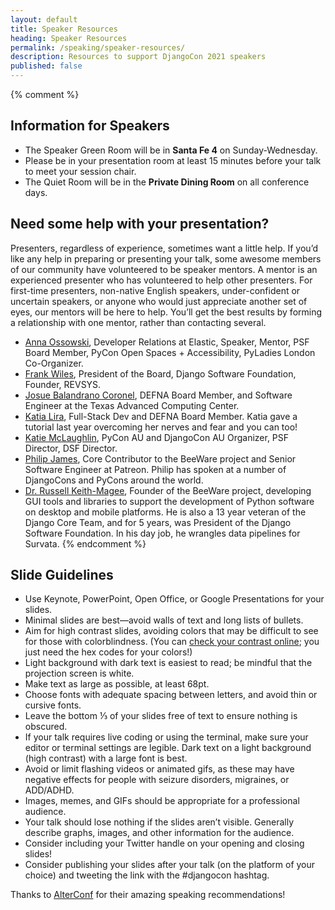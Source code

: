 ```yaml
---
layout: default
title: Speaker Resources
heading: Speaker Resources
permalink: /speaking/speaker-resources/
description: Resources to support DjangoCon 2021 speakers
published: false
---
```


{% comment %}
## Information for Speakers
* The Speaker Green Room will be in <strong>Santa Fe 4</strong> on Sunday-Wednesday.
* Please be in your presentation room at least 15 minutes before your talk to meet your session chair.
* The Quiet Room will be in the <strong>Private Dining Room</strong> on all conference days.

## Need some help with your presentation?

Presenters, regardless of experience, sometimes want a little help. If you’d like any help in preparing or presenting your talk, some awesome members of our community have volunteered to be speaker mentors. A mentor is an experienced presenter who has volunteered to help other presenters. For first-time presenters, non-native English speakers, under-confident or uncertain speakers, or anyone who would just appreciate another set of eyes, our mentors will be here to help. You’ll get the best results by forming a relationship with one mentor, rather than contacting several.

* [Anna Ossowski](mailto:annabell.ossowski@gmail.com), Developer Relations at Elastic, Speaker, Mentor, PSF Board Member, PyCon Open Spaces + Accessibility, PyLadies London Co-Organizer.
* [Frank Wiles](mailto:frank@revsys.com), President of the Board, Django Software Foundation, Founder, REVSYS.
* [Josue Balandrano Coronel](mailto:josuebc@defna.org), DEFNA Board Member, and Software Engineer at the Texas Advanced Computing Center.
* [Katia Lira](mailto:katialira@defna.org), Full-Stack Dev and DEFNA Board Member. Katia gave a tutorial last year overcoming her nerves and fear and you can too!
* [Katie McLaughlin](mailto:katie@glasnt.com), PyCon AU and DjangoCon AU Organizer, PSF Director, DSF Director.
* [Philip James](mailto:pjj@philipjohnjames.com), Core Contributor to the BeeWare project and Senior Software Engineer at Patreon. Philip has spoken at a number of DjangoCons and PyCons around the world.
* [Dr. Russell Keith-Magee](mailto:russell@keith-magee.com), Founder of the BeeWare project, developing GUI tools and libraries to support the development of Python software on desktop and mobile platforms. He is also a 13 year veteran of the Django Core Team, and for 5 years, was President of the Django Software Foundation. In his day job, he wrangles data pipelines for Survata.
{% endcomment %}


## Slide Guidelines

* Use Keynote, PowerPoint, Open Office, or Google Presentations for your slides.
* Minimal slides are best—avoid walls of text and long lists of bullets.
* Aim for high contrast slides, avoiding colors that may be difficult to see for those with colorblindness. (You can [check your contrast online](http://webaim.org/resources/contrastchecker/); you just need the hex codes for your colors!)
* Light background with dark text is easiest to read; be mindful that the projection screen is white.
* Make text as large as possible, at least 68pt.
* Choose fonts with adequate spacing between letters, and avoid thin or cursive fonts.
* Leave the bottom ⅓ of your slides free of text to ensure nothing is obscured.
* If your talk requires live coding or using the terminal, make sure your editor or terminal settings are legible. Dark text on a light background (high contrast) with a large font is best.
* Avoid or limit flashing videos or animated gifs, as these may have negative effects for people with seizure disorders, migraines, or ADD/ADHD.
* Images, memes, and GIFs should be appropriate for a professional audience.
* Your talk should lose nothing if the slides aren’t visible. Generally describe graphs, images, and other information for the audience.
* Consider including your Twitter handle on your opening and closing slides!
* Consider publishing your slides after your talk (on the platform of your choice) and tweeting the link with the #djangocon hashtag.

Thanks to [AlterConf](https://www.alterconf.com/speak) for their amazing speaking recommendations!
